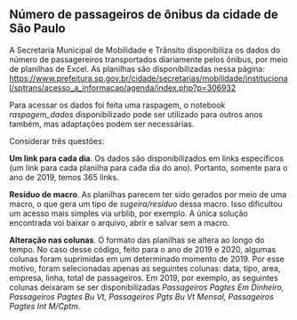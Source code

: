 ## Número de passageiros de ônibus da cidade de São Paulo ##

A Secretaria Municipal de Mobilidade e Trânsito disponibiliza os dados do número de passagereiros transportados diariamente pelos ônibus, por meio de planilhas de Excel.
As planilhas são disponibilizadas nessa página:
https://www.prefeitura.sp.gov.br/cidade/secretarias/mobilidade/institucional/sptrans/acesso_a_informacao/agenda/index.php?p=306932

Para acessar os dados foi feita uma raspagem, o notebook *raspagem_dados* disponibilizado pode ser utilizado para outros anos também, mas adaptações podem ser necessárias.

Considerar três questões:

**Um link para cada dia**. Os dados são disponibilizados em links específicos (um link para cada planilha para cada dia do ano). Portanto, somente para o ano de 2019, temos 365 links. 

**Resíduo de macro**. As planilhas parecem ter sido gerados por meio de uma macro, o que gera um tipo de _sugeira/resíduo_ dessa macro. Isso dificultou um acesso mais simples via urblib, por exemplo. A única solução encontrada voi baixar o arquivo, abrir e salvar sem a macro.

**Alteração nas colunas**. O formato das planilhas se altera ao longo do tempo. No caso desse código, feito para o ano de 2019 e 2020, algumas colunas foram suprimidas em um determinado momento de 2019. Por esse motivo, foram selecionadas apenas as seguintes colunas: data, tipo, area, empresa, linha, total de passageiros. Em 2019, por exemplo, as seguintes colunas deixaram se ser disponibilizadas _Passageiros Pagtes Em Dinheiro, Passageiros Pagtes Bu Vt, Passageiros Pgts Bu Vt Mensal, Passageiros Pagtes Int M/Cptm_.


